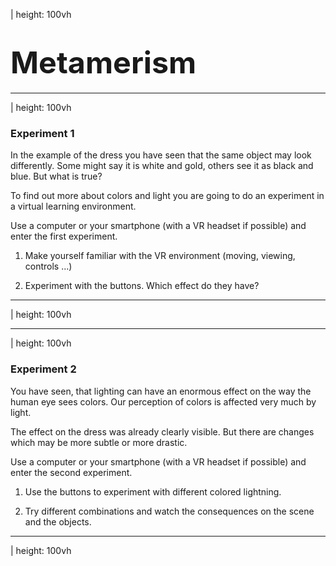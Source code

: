 | height: 100vh

# <big><big><big>Metamerism</big></big></big>



---

| height: 100vh

### Experiment 1

In the example of the dress you have seen that the same
object may look differently. Some might say it is white and
gold, others see it as black and blue. But what is true?

To find out more about colors and light you are going to do
an experiment in a virtual learning environment.

Use a computer or your smartphone (with a VR headset if
possible) and enter the first experiment.

1. Make yourself familiar with the VR environment
(moving, viewing, controls ...)

2. Experiment with the buttons. Which effect do they have?

---

| height: 100vh

<scene1 style="width: 100%; height: 100%"/>

---

| height: 100vh

### Experiment 2

You have seen, that lighting can have an enormous effect on
the way the human eye sees colors. Our perception of colors
is affected very much by light.

The effect on the dress was already clearly visible. But there are changes which may be more subtle or more drastic.

Use a computer or your smartphone (with a VR headset if
possible) and enter the second experiment.

1. Use the buttons to experiment with different colored lightning.

2. Try different combinations and watch the consequences
on the scene and the objects.

---

| height: 100vh

<scene1 style="width: 100%; height: 100%" rotateCamera="0 180 0" />


